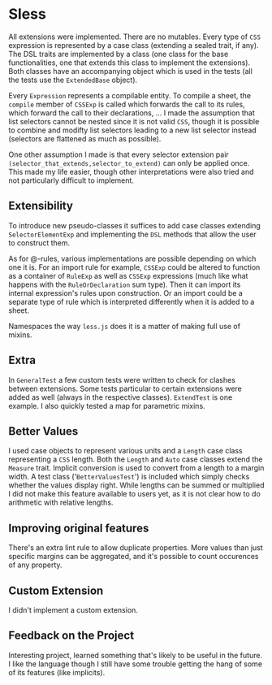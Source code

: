# Sless

All extensions were implemented. There are no mutables. Every type of `CSS` expression is represented by a case class (extending a sealed trait, if any). The DSL traits are implemented by a class (one class for the base functionalities, one that extends this class to implement the extensions). Both classes have an accompanying object which is used in the tests (all the tests use the `ExtendedBase` object).

Every `Expression` represents a compilable entity. To compile a sheet, the `compile` member of `CSSExp` is called which forwards the call to its rules, which forward the call to their declarations, ... I made the assumption that list selectors cannot be nested since it is not valid `CSS`, though it is possible to combine and modifty list selectors leading to a new list selector instead (selectors are flattened as much as possible).

One other assumption I made is that every selector extension pair `(selector_that_extends,selector_to_extend)` can only be applied once. This made my life easier, though other interpretations were also tried and not particularly difficult to implement.

## Extensibility

To introduce new pseudo-classes it suffices to add case classes extending `SelectorElementExp` and implementing the `DSL` methods that allow the user to construct them.

As for @-rules, various implementations are possible depending on which one it is. For an import rule for example, `CSSExp` could be altered to function as a container of `RuleExp` as well as `CSSExp` expressions (much like what happens with the `RuleOrDeclaration` sum type). Then it can import its internal expression's rules upon construction. Or an import could be a separate type of rule which is interpreted differently when it is added to a sheet.

Namespaces the way `less.js` does it is a matter of making full use of mixins.

## Extra

In `GeneralTest` a few custom tests were written to check for clashes between extensions. Some tests particular to certain extensions were added as well (always in the respective classes). `ExtendTest` is one example. I also quickly tested a map for parametric mixins.

## Better Values

I used case objects to represent various units and a `Length` case class representing a `CSS` length. Both the `Length` and `Auto` case classes extend the `Measure` trait. Implicit conversion is used to convert from a length to a margin width. A test class ('`BetterValuesTest`') is included which simply checks whether the values display right. While lengths can be summed or multiplied I did not make this feature available to users yet, as it is not clear how to do arithmetic with relative lengths.

## Improving original features

There's an extra lint rule to allow duplicate properties. More values than just specific margins can be aggregated, and it's possible to count occurences of any property.

## Custom Extension

I didn't implement a custom extension.

## Feedback on the Project 

Interesting project, learned something that's likely to be useful in the future. I like the language though I still have some trouble getting the hang of some of its features (like implicits).
